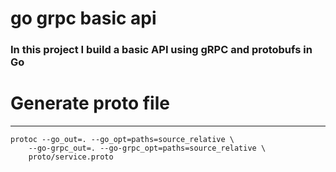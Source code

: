 # go grpc basic api

### In this project I build a basic API using gRPC and protobufs in Go

# Generate proto file
-----------------------
```
protoc --go_out=. --go_opt=paths=source_relative \
    --go-grpc_out=. --go-grpc_opt=paths=source_relative \
    proto/service.proto
```